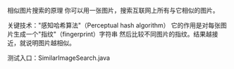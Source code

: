 相似图片搜索的原理
你可以用一张图片，搜索互联网上所有与它相似的图片。

关键技术："感知哈希算法"（Perceptual hash algorithm）
它的作用是对每张图片生成一个"指纹"（fingerprint）字符串
然后比较不同图片的指纹。结果越接近，就说明图片越相似。


测试入口：SimilarImageSearch.java